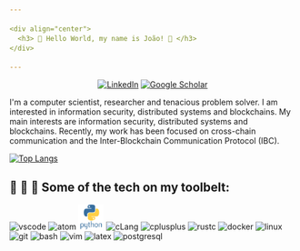 ```yaml
---

<div align="center"> 
  <h3> 🔹 Hello World, my name is João! 🔹 </h3> 
</div>

---
```


<div align="center"> 
  
[![LinkedIn](https://img.shields.io/badge/-Connect%20with%20me%20on%20LinkedIn-blue?style=flat&logo=Linkedin&logoColor=white&link=https://www.linkedin.com/in/joaochervinski/)](https://www.linkedin.com/in/joaochervinski/)
[![Google Scholar](https://img.shields.io/badge/Check%20out%20my%20research%20on%20Google%20Scholar-4285F4?style=flat&logo=google-scholar&logoColor=white&link=https://scholar.google.com.au/citations?hl=en&user=AQ3uC20AAAAJ&view_op=list_works)](https://scholar.google.com.au/citations?hl=en&user=AQ3uC20AAAAJ&view_op=list_works)

</div>

I'm a computer scientist, researcher and tenacious problem solver. I am interested in information security, distributed systems and blockchains. 
My main interests are information security, distributed systems and blockchains. 
Recently, my work has been focused on cross-chain communication and the Inter-Blockchain Communication Protocol (IBC).

[![Top Langs](https://github-readme-stats-joaotavs-projects.vercel.app/api/top-langs/?username=joaotav&layout=compact&theme=transparent&hide_progress=true)](https://github.com/joaotav/github-readme-stats)


  
<h2> 🔧 🔩 🔨 Some of the tech on my toolbelt: </h2>
<p align="left">
<img src="https://cdn.jsdelivr.net/gh/devicons/devicon/icons/vscode/vscode-original.svg" alt="vscode" width="45" height="45"/>
<img src="https://cdn.jsdelivr.net/gh/devicons/devicon/icons/atom/atom-original.svg" alt="atom" width="45" height="45" />       
<img src="https://raw.githubusercontent.com/devicons/devicon/master/icons/python/python-original-wordmark.svg" alt="python" width="45" height="45"/>
<img src="https://cdn.jsdelivr.net/gh/devicons/devicon/icons/c/c-original.svg" alt="cLang" width="45" height="45"/>
<img src="https://cdn.jsdelivr.net/gh/devicons/devicon/icons/cplusplus/cplusplus-original.svg" alt="cplusplus" width="45" height="45"/>
<img src="https://cdn.jsdelivr.net/gh/devicons/devicon@latest/icons/rust/rust-original.svg" alt="rustc" width="45" height="45" />       
<img src="https://cdn.jsdelivr.net/gh/devicons/devicon/icons/docker/docker-original.svg" alt="docker" width="45" height="45"/>
<img src="https://cdn.jsdelivr.net/gh/devicons/devicon/icons/linux/linux-original.svg" alt="linux" width="45" height="45"/>       
<img src="https://cdn.jsdelivr.net/gh/devicons/devicon/icons/git/git-original.svg" alt="git" width="45" height="45"/>
<img src="https://cdn.jsdelivr.net/gh/devicons/devicon/icons/bash/bash-original.svg" alt="bash" width="45" height="45"/>
<img src="https://cdn.jsdelivr.net/gh/devicons/devicon@latest/icons/vim/vim-original.svg" alt="vim" width="45" height="45" />
<img src="https://cdn.jsdelivr.net/gh/devicons/devicon@latest/icons/latex/latex-original.svg" alt="latex" width="45" height="45" />
<img src="https://cdn.jsdelivr.net/gh/devicons/devicon@latest/icons/postgresql/postgresql-original.svg" alt="postgresql" width="45" height="45" />        
</p>
